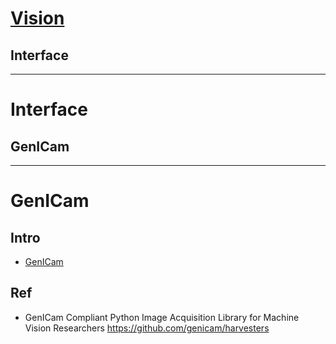 # [Vision](https://github.com/liuwake/Vision)
## Interface
----
# Interface

## GenICam
-----
# GenICam
## Intro
- [GenICam](https://en.wikipedia.org/wiki/GenICam)
## Ref
- GenICam Compliant Python Image Acquisition Library for Machine Vision Researchers https://github.com/genicam/harvesters
